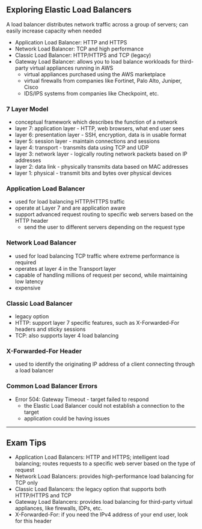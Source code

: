 ## Exploring Elastic Load Balancers
A load balancer distributes network traffic across a group of servers; can easily increase capacity when needed
- Application Load Balancer: HTTP and HTTPS
- Network Load Balancer: TCP and high performance
- Classic Load Balancer: HTTP/HTTPS and TCP (legacy)
- Gateway Load Balancer: allows you to load balance workloads for third-party virtual appliances running in AWS
  - virtual appliances purchased using the AWS marketplace
  - virtual firewalls from companies like Fortinet, Palo Alto, Juniper, Cisco
  - IDS/IPS systems from companies like Checkpoint, etc.

### 7 Layer Model
- conceptual framework which describes the function of a network
- layer 7: application layer - HTTP, web browsers, what end user sees
- layer 6: presentation layer - SSH, encryption, data is in usable format
- layer 5: session layer - maintain connections and sessions
- layer 4: transport - transmits data using TCP and UDP
- layer 3: network layer - logically routing network packets based on IP addresses
- layer 2: data link - physically transmits data based on MAC addresses
- layer 1: physical - transmit bits and bytes over physical devices

### Application Load Balancer
- used for load balancing HTTP/HTTPS traffic
- operate at Layer 7 and are application aware
- support advanced request routing to specific web servers based on the HTTP header
  - send the user to different servers depending on the request type

### Network Load Balancer
- used for load balancing TCP traffic where extreme performance is required
- operates at layer 4 in the Transport layer
- capable of handling millions of request per second, while maintaining low latency
- expensive

### Classic Load Balancer
- legacy option
- HTTP: support layer 7 specific features, such as X-Forwarded-For headers and sticky sessions
- TCP: also supports layer 4 load balancing

### X-Forwarded-For Header
- used to identify the originating IP address of a client connecting through a load balancer

### Common Load Balancer Errors
- Error 504: Gateway Timeout - target failed to respond
  - the Elastic Load Balancer could not establish a connection to the target
  - application could be having issues

---

## Exam Tips
- Application Load Balancers: HTTP and HTTPS; intelligent load balancing; routes requests to a specific web server based on the type of request 
- Network Load Balancers: provides high-performance load balancing for TCP only
- Classic Load Balancers: the legacy option that supports both HTTP/HTTPS and TCP
- Gateway Load Balancers: provides load balancing for third-party virtual appliances, like firewalls, IDPs, etc.
- X-Forwarded-For: if you need the IPv4 address of your end user, look for this header 

